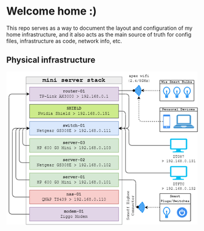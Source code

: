 # Welcome home :)

This repo serves as a way to document the layout and configuration of my home infrastructure, and it also acts as the main source of truth for config files, infrastructure as code, network info, etc.

## Physical infrastructure
![physical infrastructure](https://github.com/Neels-v-Wyk/home-neels-tech/blob/master/diagrams/home-physical.png?raw=true)
